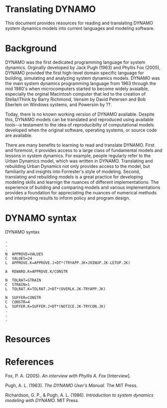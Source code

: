 # Translating DYNAMO

This document provides resources for reading and translating DYNAMO system dynamics models into current languages and modeling software. 

# Background

DYNAMO was the first dedicated programming language for system dynamics. Orginally developed by Jack Pugh (1963) and Phyllis Fox (2005), DYNAMO provided the first high-level domain specific language for building, simulating and analyzing system dynamics models. DYNAMO was the main system dynamics programming language from 1963 through the mid 1980's when microcomputers started to become widely avaialble, especially the orginal Macintosh computer that led to the creation of Stella/iThink by Barry Richmond, Vensim by David Petersen and Bob Eberlein on Windows systems, and Powersim by ??. 

Today, there is no known working version of DYNAMO available. Despite this, DYNAMO models can be translated and reproduced using available tools--a testament to the idea of reproducibilty of computational models developed when the original software, operating systems, or source code are available. 

There are many benefits to learning to read and translate DYNAMO. First and foremost, it provides access to a large class of fundamental models and lessons in system dynamics. For example, people regularly refer to the Urban Dynamics model, which was written in DYNAMO. Translating and rebuilding Urban Dynamics not only provides access to the model, but familiarity and insights into Forrester's style of modeling. Second, translating and rebuilding models is a great practice for developing modeling skills and learnign the nuances of different implementations. The experience of building and comparing models and various implementations provides a foundation for appreciating the nuances of numerical methods and interpreting results to inform policy and program design.   

# DYNAMO syntax

DYNAMO syntax 

```
.
.
.
N  APPROVE=VALUES
C  VALUES=24
L  APPROVE.K=APPROVE.J+DT*(TRYAPP.JK+JOINUP.JK-LETUP.JK)

A  REWARD.K=APPROVE.K/CONSTR
  
N  TOLRAT=STRAIN
C  STRAIN=1
L  TOLRAT.K=TOLRAT.J+DT*(OVERLK.JK-TRYAPP.JK)

N  SUFFER=CONSTR
C  CONSTR=4
L  SUFFER.K=SUFFER.J+DT*(NOTICE.JK-TRYCON.JK)
.
.
.
```

# Resources


# References
Fox, P. A. (2005). *An interview with Phyllis A. Fox* [Interview]. 

Pugh, A. L. (1963). *The DYNAMO User’s Manual.* The MIT Press. 

Richardson, G. P., & Pugh, A. L. (1986). *Introduction to system dynamics modeling with DYNAMO.* MIT Press. 

